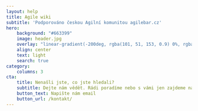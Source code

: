 ```yaml
---
layout: help
title: Agile wiki
subtitle: 'Podporováno českou Agilní komunitou agilebar.cz'
hero:
    background: "#663399"
    image: header.jpg
    overlay: "linear-gradient(-200deg, rgba(101, 51, 153, 0.9) 0%, rgba(90, 51, 153, 0.9) 53%, rgba(71, 51, 153, 0.9) 100%)"
    align: center
    text: light
    search: true
category:
    columns: 3
cta:
    title: Nenašli jste, co jste hledali?
    subtitle: Dejte nám vědět. Rádi poradíme nebo s vámi jen zajdeme na kafe.
    button_text: Napište nám email
    button_url: /kontakt/
---
```

